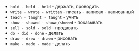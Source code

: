 - `hold - held - held` - держать, проводить
- `write - wrote - written` - писать - написал - написанный
- `teach - taught - taught` - учить
- `show - showed - shown/showed` - показывать
- `sell - sold - sold` - продавать
- `do - did - done` - делать
- `draw - drew - drawn` - рисовать
- `make - made - made` - делать